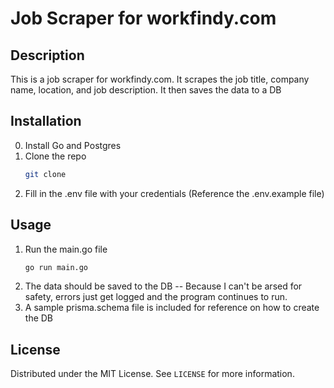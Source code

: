 # Job Scraper for workfindy.com

## Description
This is a job scraper for workfindy.com. It scrapes the job title, company name, location, and job description. It then saves the data to a DB


## Installation
0. Install Go and Postgres
1. Clone the repo
   ```sh
   git clone
    ```
2. Fill in the .env file with your credentials (Reference the .env.example file)


## Usage
1. Run the main.go file
   ```sh
   go run main.go
   ```
2. The data should be saved to the DB -- Because I can't be arsed for safety, errors just get logged and the program continues to run.
3. A sample prisma.schema file is included for reference on how to create the DB

## License
Distributed under the MIT License. See `LICENSE` for more information.
